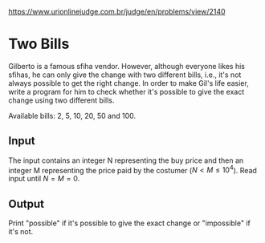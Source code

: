 https://www.urionlinejudge.com.br/judge/en/problems/view/2140

# Two Bills

Gilberto is a famous sfiha vendor. However, although everyone likes his
sfihas, he can only give the change with two different bills, i.e., it's not
always possible to get the right change. In order to make Gil's life easier,
write a program for him to check whether it's possible to give the exact
change using two different bills.

Available bills: 2, 5, 10, 20, 50 and 100.

## Input

The input contains an integer N representing the buy price and then an integer
M representing the price paid by the costumer ($N < M \leq 10^4$). Read input
until $N = M = 0$.

## Output

Print "possible" if it's possible to give the exact change or "impossible" if
it's not.
